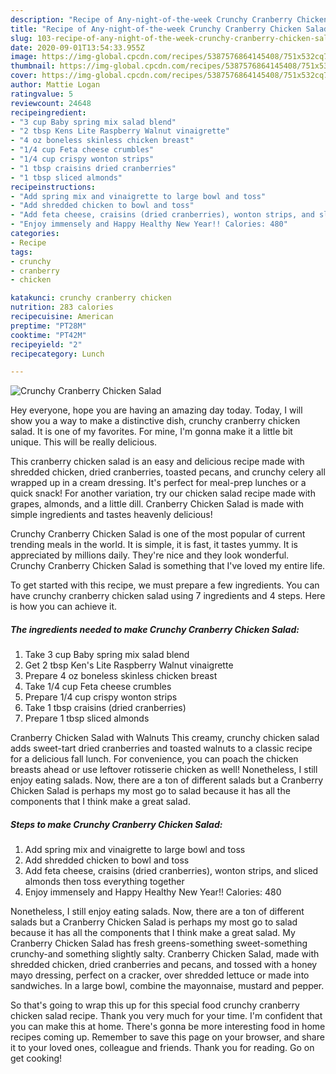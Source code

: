 ```yaml
---
description: "Recipe of Any-night-of-the-week Crunchy Cranberry Chicken Salad"
title: "Recipe of Any-night-of-the-week Crunchy Cranberry Chicken Salad"
slug: 103-recipe-of-any-night-of-the-week-crunchy-cranberry-chicken-salad
date: 2020-09-01T13:54:33.955Z
image: https://img-global.cpcdn.com/recipes/5387576864145408/751x532cq70/crunchy-cranberry-chicken-salad-recipe-main-photo.jpg
thumbnail: https://img-global.cpcdn.com/recipes/5387576864145408/751x532cq70/crunchy-cranberry-chicken-salad-recipe-main-photo.jpg
cover: https://img-global.cpcdn.com/recipes/5387576864145408/751x532cq70/crunchy-cranberry-chicken-salad-recipe-main-photo.jpg
author: Mattie Logan
ratingvalue: 5
reviewcount: 24648
recipeingredient:
- "3 cup Baby spring mix salad blend"
- "2 tbsp Kens Lite Raspberry Walnut vinaigrette"
- "4 oz boneless skinless chicken breast"
- "1/4 cup Feta cheese crumbles"
- "1/4 cup crispy wonton strips"
- "1 tbsp craisins dried cranberries"
- "1 tbsp sliced almonds"
recipeinstructions:
- "Add spring mix and vinaigrette to large bowl and toss"
- "Add shredded chicken to bowl and toss"
- "Add feta cheese, craisins (dried cranberries), wonton strips, and sliced almonds then toss everything together"
- "Enjoy immensely and Happy Healthy New Year!! Calories: 480"
categories:
- Recipe
tags:
- crunchy
- cranberry
- chicken

katakunci: crunchy cranberry chicken 
nutrition: 283 calories
recipecuisine: American
preptime: "PT28M"
cooktime: "PT42M"
recipeyield: "2"
recipecategory: Lunch

---
```



![Crunchy Cranberry Chicken Salad](https://img-global.cpcdn.com/recipes/5387576864145408/751x532cq70/crunchy-cranberry-chicken-salad-recipe-main-photo.jpg)

Hey everyone, hope you are having an amazing day today. Today, I will show you a way to make a distinctive dish, crunchy cranberry chicken salad. It is one of my favorites. For mine, I'm gonna make it a little bit unique. This will be really delicious.

This cranberry chicken salad is an easy and delicious recipe made with shredded chicken, dried cranberries, toasted pecans, and crunchy celery all wrapped up in a cream dressing. It&#39;s perfect for meal-prep lunches or a quick snack! For another variation, try our chicken salad recipe made with grapes, almonds, and a little dill. Cranberry Chicken Salad is made with simple ingredients and tastes heavenly delicious!

Crunchy Cranberry Chicken Salad is one of the most popular of current trending meals in the world. It is simple, it is fast, it tastes yummy. It is appreciated by millions daily. They're nice and they look wonderful. Crunchy Cranberry Chicken Salad is something that I've loved my entire life.


To get started with this recipe, we must prepare a few ingredients. You can have crunchy cranberry chicken salad using 7 ingredients and 4 steps. Here is how you can achieve it.

<!--inarticleads1-->

##### The ingredients needed to make Crunchy Cranberry Chicken Salad:

1. Take 3 cup Baby spring mix salad blend
1. Get 2 tbsp Ken&#39;s Lite Raspberry Walnut vinaigrette
1. Prepare 4 oz boneless skinless chicken breast
1. Take 1/4 cup Feta cheese crumbles
1. Prepare 1/4 cup crispy wonton strips
1. Take 1 tbsp craisins (dried cranberries)
1. Prepare 1 tbsp sliced almonds


Cranberry Chicken Salad with Walnuts This creamy, crunchy chicken salad adds sweet-tart dried cranberries and toasted walnuts to a classic recipe for a delicious fall lunch. For convenience, you can poach the chicken breasts ahead or use leftover rotisserie chicken as well! Nonetheless, I still enjoy eating salads. Now, there are a ton of different salads but a Cranberry Chicken Salad is perhaps my most go to salad because it has all the components that I think make a great salad. 

<!--inarticleads2-->

##### Steps to make Crunchy Cranberry Chicken Salad:

1. Add spring mix and vinaigrette to large bowl and toss
1. Add shredded chicken to bowl and toss
1. Add feta cheese, craisins (dried cranberries), wonton strips, and sliced almonds then toss everything together
1. Enjoy immensely and Happy Healthy New Year!! Calories: 480


Nonetheless, I still enjoy eating salads. Now, there are a ton of different salads but a Cranberry Chicken Salad is perhaps my most go to salad because it has all the components that I think make a great salad. My Cranberry Chicken Salad has fresh greens-something sweet-something crunchy-and something slightly salty. Cranberry Chicken Salad, made with shredded chicken, dried cranberries and pecans, and tossed with a honey mayo dressing, perfect on a cracker, over shredded lettuce or made into sandwiches. In a large bowl, combine the mayonnaise, mustard and pepper. 

So that's going to wrap this up for this special food crunchy cranberry chicken salad recipe. Thank you very much for your time. I'm confident that you can make this at home. There's gonna be more interesting food in home recipes coming up. Remember to save this page on your browser, and share it to your loved ones, colleague and friends. Thank you for reading. Go on get cooking!
